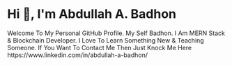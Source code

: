 # Hi 👋, I'm Abdullah A. Badhon
<p> Welcome To My Personal GitHub Profile. My Self Badhon. I Am 
  MERN Stack & Blockchain Developer. I Love To Learn 
  Something New & Teaching Someone. If You Want To Contact 
  Me Then Just Knock Me Here
  https://www.linkedin.com/in/abdullah-a-badhon/ </p>


<!--
**Abdullah-A-Badhon/Abdullah-A-Badhon** is a ✨ _special_ ✨ repository because its `README.md` (this file) appears on your GitHub profile.

Here are some ideas to get you started:

- 🔭 I’m currently working on ...
- 🌱 I’m currently learning ...
- 👯 I’m looking to collaborate on ...
- 🤔 I’m looking for help with ...
- 💬 Ask me about ...
- 📫 How to reach me: ...
- 😄 Pronouns: ...
- ⚡ Fun fact: ...
-->
